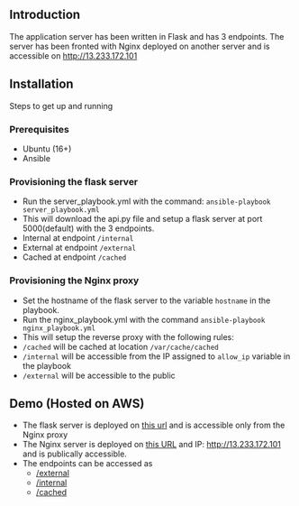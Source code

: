 ## Introduction
The application server has been written in Flask and has 3 endpoints. The server has been fronted with Nginx deployed on another server and is accessible on <http://13.233.172.101>

## Installation
Steps to get up and running

### Prerequisites
- Ubuntu (16+)
- Ansible 

### Provisioning the flask server
- Run the server_playbook.yml with the command: `ansible-playbook server_playbook.yml `
- This will download the api.py file and setup a flask server at port 5000(default) with the 3 endpoints.
- Internal at endpoint `/internal`
- External at endpoint `/external`
- Cached at endpoint `/cached` 

### Provisioning the Nginx proxy
- Set the hostname of the flask server to the variable `hostname` in the playbook.
- Run the nginx_playbook.yml with the command `ansible-playbook nginx_playbook.yml`
- This will setup the reverse proxy with the following rules:
- `/cached` will be cached at location `/var/cache/cached`
- `/internal` will be accessible from the IP assigned to `allow_ip` variable in the playbook
- `/external` will be accessible to the public

## Demo (Hosted on AWS)
- The flask server is deployed on [this url](http://ec2-15-207-85-236.ap-south-1.compute.amazonaws.com:5000) and is accessible only from the Nginx proxy
- The Nginx server is deployed on [this URL](ec2-13-233-172-101.ap-south-1.compute.amazonaws.com) and IP: <http://13.233.172.101> and is publically accessible. 
- The endpoints can be accessed as 
    - [/external](http://13.233.172.101/external)
    - [/internal](http://13.233.172.101/internal)
    - [/cached](http://13.233.172.101/cached)
